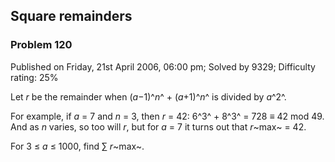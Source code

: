 Square remainders
-----------------

### Problem 120

Published on Friday, 21st April 2006, 06:00 pm; Solved by 9329;
Difficulty rating: 25%

Let *r* be the remainder when (*a*−1)^*n*^ + (*a*+1)^*n*^ is divided by
*a*^2^.

For example, if *a* = 7 and *n* = 3, then *r* = 42: 6^3^ + 8^3^ = 728 ≡
42 mod 49. And as *n* varies, so too will *r*, but for *a* = 7 it turns
out that *r*~max~ = 42.

For 3 ≤ *a* ≤ 1000, find ∑ *r*~max~.
